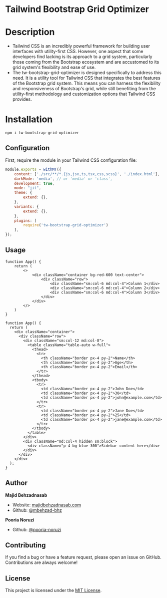 # Tailwind Bootstrap Grid Optimizer



# Description

- Tailwind CSS is an incredibly powerful framework for building user interfaces with utility-first CSS. However, one aspect that some developers find lacking is its approach to a grid system, particularly those coming from the Bootstrap ecosystem and are accustomed to its grid system's flexibility and ease of use. 
- The tw-bootstrap-grid-optimizer is designed specifically to address this need. It is a utility tool for Tailwind CSS that integrates the best features of the Bootstrap grid system. This means you can harness the flexibility and responsiveness of Bootstrap's grid, while still benefiting from the utility-first methodology and customization options that Tailwind CSS provides.

# Installation
```
npm i tw-bootstrap-grid-optimizer
```

## Configuration

First, require the module in your Tailwind CSS configuration file:

```javascript
module.exports = withMT({
    content: ['./src/**/*.{js,jsx,ts,tsx,css,scss}', './index.html'],
    darkMode: 'media', // or 'media' or 'class',
    development: true,
    mode: "jit",
    theme: {
        extend: {},
    },
    variants: {
        extend: {},
    },
    plugins: [
        require('tw-bootstrap-grid-optimizer')
    ],
});
```

## Usage
```
function App() {
    return (
        <>
            <div className="container bg-red-600 text-center">
                <div className="row">
                    <div className="sm:col-6 md:col-4">Column 1</div>
                    <div className="sm:col-6 md:col-4">Column 2</div>
                    <div className="sm:col-6 md:col-4">Column 3</div>
                </div>
            </div>
        </>
    )
}
```

```
function App() {
  return (
    <div className="container">
      <div className="row">
        <div className="sm:col-12 md:col-8">
          <table className="table-auto w-full">
            <thead>
              <tr>
                <th className="border px-4 py-2">Name</th>
                <th className="border px-4 py-2">Age</th>
                <th className="border px-4 py-2">Email</th>
              </tr>
            </thead>
            <tbody>
              <tr>
                <td className="border px-4 py-2">John Doe</td>
                <td className="border px-4 py-2">30</td>
                <td className="border px-4 py-2">john@example.com</td>
              </tr>
              <tr>
                <td className="border px-4 py-2">Jane Doe</td>
                <td className="border px-4 py-2">25</td>
                <td className="border px-4 py-2">jane@example.com</td>
              </tr>
            </tbody>
          </table>
        </div>
        <div className="md:col-4 hidden sm:block">
          <div className="p-4 bg-blue-300">Sidebar content here</div>
        </div>
      </div>
    </div>
  );
}
```

## Author

**Majid Behzadnasab**

- Website: [majidbehzadnasab.com](https://majidbehzadnasab.com/)
- Github: [@mbehzad-bhz](https://github.com/mbehzad-bhz)

**Pooria Noruzi**

- Github: [@pooria-noruzi](https://github.com/pooria-noruzi/)


## Contributing

If you find a bug or have a feature request, please open an issue on GitHub. Contributions are always welcome!

## License

This project is licensed under the [MIT License](./LICENSE).